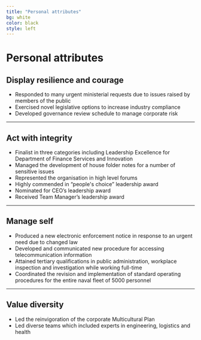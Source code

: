 ```yaml
---
title: "Personal attributes"
bg: white
color: black
style: left
---
```


<span class="fa-stack subtlecircle" style="font-size:100px; background:rgba(255,166,0,0.1)">
  <i class="fa fa-circle fa-stack-2x text-white"></i>
  <i class="fa fa-bicycle fa-stack-1x text-orange"></i>
</span>

# Personal attributes

## Display resilience and courage
- Responded to many urgent ministerial requests due to issues raised by members of the public
- Exercised novel legislative options to increase industry compliance
- Developed governance review schedule to manage corporate risk

***

## Act with integrity
- Finalist in three categories including Leadership Excellence for Department of Finance Services and Innovation
- Managed the development of house folder notes for a number of sensitive issues
- Represented the organisation in high level forums
- Highly commended in “people's choice” leadership award
- Nominated for CEO’s leadership award
- Received Team Manager’s leadership award

***

## Manage self
- Produced a new electronic enforcement notice in response to an urgent need due to changed law
- Developed and communicated new procedure for accessing telecommunication information
- Attained tertiary qualifications in public administration, workplace inspection and investigation while working full-time
- Coordinated the revision and implementation of standard operating procedures for the entire naval fleet of 5000 personnel

***

## Value diversity
- Led the reinvigoration of the corporate Multicultural Plan
- Led diverse teams which included experts in engineering, logistics and health
